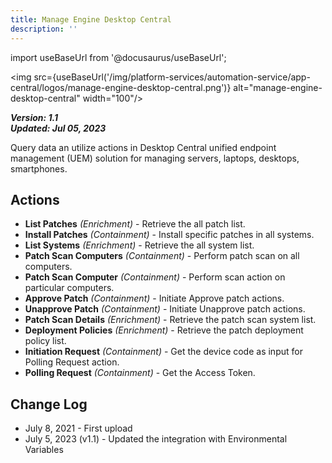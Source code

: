```yaml
---
title: Manage Engine Desktop Central
description: ''
---
```

import useBaseUrl from '@docusaurus/useBaseUrl';

<img src={useBaseUrl('/img/platform-services/automation-service/app-central/logos/manage-engine-desktop-central.png')} alt="manage-engine-desktop-central" width="100"/>

***Version: 1.1  
Updated: Jul 05, 2023***

Query data an utilize actions in Desktop Central unified endpoint management (UEM) solution for managing servers, laptops, desktops, smartphones.

## Actions

* **List Patches** *(Enrichment)* - Retrieve the all patch list.
* **Install Patches** *(Containment)* - Install specific patches in all systems.
* **List Systems** *(Enrichment)* - Retrieve the all system list.
* **Patch Scan Computers** *(Containment)* - Perform patch scan on all computers.
* **Patch Scan Computer** *(Containment)* - Perform scan action on particular computers.
* **Approve Patch** *(Containment)* - Initiate Approve patch actions.
* **Unapprove Patch** *(Containment)* - Initiate Unapprove patch actions.
* **Patch Scan Details** *(Enrichment)* - Retrieve the patch scan system list.
* **Deployment Policies** *(Enrichment)* - Retrieve the patch deployment policy list.
* **Initiation Request** *(Containment)* - Get the device code as input for Polling Request action.
* **Polling Request** *(Containment)* - Get the Access Token.

## Change Log

* July 8, 2021 - First upload
* July 5, 2023 (v1.1) - Updated the integration with Environmental Variables
